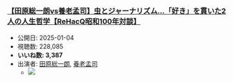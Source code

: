 ### [【田原総一朗vs養老孟司】虫とジャーナリズム…「好き」を貫いた2人の人生哲学【ReHacQ昭和100年対談】](https://www.youtube.com/watch?v=k3AOtxFw9BE)
-   公開日: 2025-01-04
-   視聴数: 228,085
-   **いいね数: 3,387**
-   出演者: [田原総一朗](/rehacq_fan/people/田原総一朗 "wikilink"), [養老孟司](/rehacq_fan/people/養老孟司 "wikilink")
    - [![](https://img.youtube.com/vi/k3AOtxFw9BE/hqdefault.jpg)](https://www.youtube.com/watch?v=k3AOtxFw9BE)
